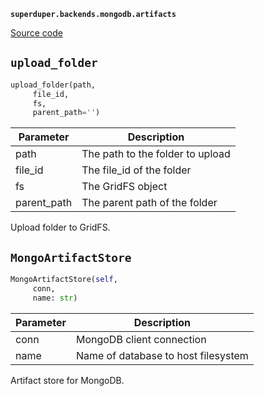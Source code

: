 **`superduper.backends.mongodb.artifacts`** 

[Source code](https://github.com/superduper/superduper/blob/main/superduper/backends/mongodb/artifacts.py)

## `upload_folder` 

```python
upload_folder(path,
     file_id,
     fs,
     parent_path='')
```
| Parameter | Description |
|-----------|-------------|
| path | The path to the folder to upload |
| file_id | The file_id of the folder |
| fs | The GridFS object |
| parent_path | The parent path of the folder |

Upload folder to GridFS.

## `MongoArtifactStore` 

```python
MongoArtifactStore(self,
     conn,
     name: str)
```
| Parameter | Description |
|-----------|-------------|
| conn | MongoDB client connection |
| name | Name of database to host filesystem |

Artifact store for MongoDB.

